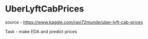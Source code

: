 # UberLyftCabPrices

source - https://www.kaggle.com/ravi72munde/uber-lyft-cab-prices

Task - make EDA and predict prices
